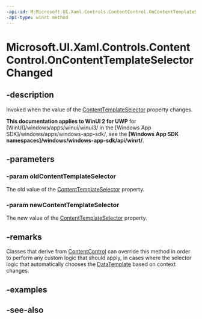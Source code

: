 ```yaml
---
-api-id: M:Microsoft.UI.Xaml.Controls.ContentControl.OnContentTemplateSelectorChanged(Microsoft.UI.Xaml.Controls.DataTemplateSelector,Microsoft.UI.Xaml.Controls.DataTemplateSelector)
-api-type: winrt method
---
```


<!-- Method syntax
virtual protected void OnContentTemplateSelectorChanged(Windows.UI.Xaml.Controls.DataTemplateSelector oldContentTemplateSelector, Windows.UI.Xaml.Controls.DataTemplateSelector newContentTemplateSelector)
-->

# Microsoft.UI.Xaml.Controls.ContentControl.OnContentTemplateSelectorChanged

## -description
Invoked when the value of the [ContentTemplateSelector](contentcontrol_contenttemplateselector.md) property changes.

**This documentation applies to WinUI 2 for UWP** for [WinUI]/windows/apps/winui/winui3/ in the [Windows App SDK]/windows/apps/windows-app-sdk/, see the **[Windows App SDK namespaces]/windows/windows-app-sdk/api/winrt/**.

## -parameters
### -param oldContentTemplateSelector
The old value of the [ContentTemplateSelector](contentcontrol_contenttemplateselector.md) property.

### -param newContentTemplateSelector
The new value of the [ContentTemplateSelector](contentcontrol_contenttemplateselector.md) property.

## -remarks
Classes that derive from [ContentControl](contentcontrol.md) can override this method in order to perform any custom logic that should apply, in cases where the selector logic that automatically chooses the [DataTemplate](../microsoft.ui.xaml/datatemplate.md) based on context changes.

## -examples

## -see-also
